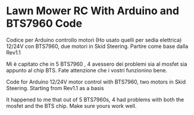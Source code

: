 # Lawn Mower RC With Arduino and BTS7960 Code

Codice per Arduino controllo motori (Ho usato quelli per sedia elettrica) 12/24V con BTS7960, due motori in Skid Steering. Partire come base dalla Rev1.1

Mi è capitato che in 5 BTS7960 , 4 avessero dei problemi sia al mosfet sia appunto al chip BTS. Fate attenzione che i vostri funzionino bene.

Code for Arduino 12/24V motor control with BTS7960, two motors in Skid Steering. Starting from Rev1.1 as a basis

It happened to me that out of 5 BTS7960s, 4 had problems with both the mosfet and the BTS chip. Make sure yours work well.
